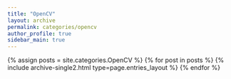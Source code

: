 ```yaml
---
title: "OpenCV"
layout: archive
permalink: categories/opencv
author_profile: true
sidebar_main: true
---
```


{% assign posts = site.categories.OpenCV %}
{% for post in posts %} {% include archive-single2.html type=page.entries_layout %} {% endfor %} 